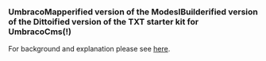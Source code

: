 ### UmbracoMapperified version of the ModeslBuilderified version of the Dittoified version of the TXT starter kit for UmbracoCms(!)

For background and explanation please see [here](https://medium.com/@ThisisZone/umbraco-mapper-redux-and-reviewed-6e32323863f0).